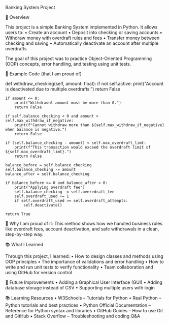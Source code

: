 Banking System Project

📌 Overview

This project is a simple Banking System implemented in Python.
It allows users to:
	•	Create an account
	•	Deposit into checking or saving accounts
	•	Withdraw money with overdraft rules and fees
	•	Transfer money between checking and saving
	•	Automatically deactivate an account after multiple overdrafts

The goal of this project was to practice Object-Oriented Programming (OOP) concepts, error handling, and testing using unit tests.



🧩 Example Code (that I am proud of)

def withdraw_checking(self, amount: float):
    if not self.active:
        print("Account is deactivated due to multiple overdrafts.")
        return False

    if amount <= 0:
        print("Withdrawal amount must be more than 0.")
        return False

    if self.balance_checking < 0 and amount > self.max_withdraw_if_negative:
        print(f"Cannot withdraw more than ${self.max_withdraw_if_negative} when balance is negative.")
        return False

    if (self.balance_checking - amount) < self.max_overdraft_limt:
        print(f"This transaction would exceed the overdraft limit of ${self.max_overdraft_limt}.")
        return False

    balance_before = self.balance_checking
    self.balance_checking -= amount
    balance_after = self.balance_checking

    if balance_before >= 0 and balance_after < 0:
        print("Applying overdraft fee")
        self.balance_checking -= self.overedraft_fee
        self.overdraft_used += 1
        if self.overdraft_used >= self.overdrsft_attempts:
            self.deactivate()

    return True

🔹 Why I am proud of it:
This method shows how we handled business rules like overdraft fees, account deactivation, and safe withdrawals in a clean, step-by-step way.



📚 What I Learned

Through this project, I learned:
	•	How to design classes and methods using OOP principles
	•	The importance of validations and error handling
	•	How to write and run unit tests to verify functionality
	•	Team collaboration and using GitHub for version control



🚀 Future Improvements
	•	Adding a Graphical User Interface (GUI)
	•	Adding database storage instead of CSV
	•	Supporting multiple users with login


📚 Learning Resources
	•	W3Schools – Tutorials for Python
	•	Real Python – Python tutorials and best practices
	•	Python Official Documentation – Reference for Python syntax and libraries
	•	GitHub Guides – How to use Git and GitHub
	•	Stack Overflow – Troubleshooting and coding Q&A